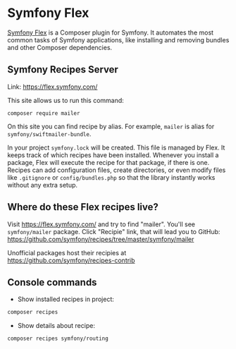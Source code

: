 # Symfony Flex

[Symfony Flex](https://github.com/symfony/flex) is a Composer plugin for Symfony. 
It automates the most common tasks of Symfony applications, 
like installing and removing bundles and other Composer dependencies. 

## Symfony Recipes Server

Link: https://flex.symfony.com/

This site allows us to run this command:

```
composer require mailer
```
On this site you can find recipe by alias. For example, `mailer` is alias for `symfony/swiftmailer-bundle`.

In your project `symfony.lock` will be created. This file is managed by Flex. 
It keeps track of which recipes have been installed. 
Whenever you install a package, Flex will execute the recipe for that package, if there is one. 
Recipes can add configuration files, create directories, or even modify files like `.gitignore` 
or `config/bundles.php` so that the library instantly works without any extra setup.

## Where do these Flex recipes live?

Visit https://flex.symfony.com/ and try to find "mailer". You'll see `symfony/mailer` package. 
Click "Recipie" link, that will lead you to GitHub: https://github.com/symfony/recipes/tree/master/symfony/mailer

Unofficial packages host their recipies at https://github.com/symfony/recipes-contrib

## Console commands

- Show installed recipes in project:
```bash
composer recipes
```
- Show details about recipe:
```bash
composer recipes symfony/routing
```
